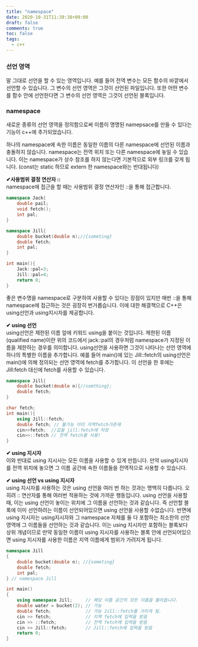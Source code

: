 ```yaml
---
title: "namespace"
date: 2020-10-31T11:39:38+09:00
draft: false
comments: true
toc: false
tags:
  - c++
---
```


### 선언 영역

말 그대로 선언을 할 수 있는 영역입니다. 예를 들어 전역 변수는 모든 함수의 바깥에서 선언할 수 있습니다. 그 변수의 선언 영역은 그것이 선언된 파일입니다. 또한 어떤 변수를 함수 안에 선언한다면 그 변수의 선언 영역은 그것이 선언된 블록입니다.

### namespace

새로운 종류의 선언 영역을 정의함으로써 이름이 명명된 namepsace를 만들 수 있다는 기능이 c++에 추가되었습니다.

하나의 namespace에 속한 이름은 동일한 이름의 다른 namespace에 선언된 이름과 충돌하지 않습니다. namespace는 전역 위치 또는 다른 namespace에 놓일 수 있습니다. 이는 namespace가 상수 참조를 하지 않는다면 기본적으로 외부 링크를 갖게 됩니다. (const는 static 하므로 extern 한 namespace와는 반대됩니다)

**✔사용범위 결정 연산자 ::**  
namespace에 접근을 할 때는 사용범위 결정 연산자인 ::을 통해 접근합니다.

```c++
namespace Jack{
    double pail;
    void fetch();
    int pal;
}

namespace Jill{
    double bucket(double n);//{someting}
    double fetch;
    int pal;
}

int main(){
    Jack::pal=3;
    Jill::pal=4;
    return 0;
}
```

좋은 변수명을 namespace로 구분하여 사용할 수 있다는 장점이 있지만 매번 ::을 통해 namespace에 접근하는 것은 굉장히 번거롭습니다. 이에 대한 해결책으로 C++은 using선언과 using지시자를 제공합니다.

**✔ using 선언**  
using선언은 제한된 이름 앞에 키워드 using을 붙이는 것입니다. 제한된 이름(qualified name)이란 위의 코드에서 jack::pal의 경우처럼 namespace가 지정된 이름을 제한하는 경우를 의미합니다. using선언을 사용하면 그것이 나타나는 선언 영역에 하나의 특별한 이름을 추가합니다. 예를 들어 main()에 있는 Jill::fetch의 using선언은 main()에 의해 정의되는 선언 영역에 fetch를 추가합니다. 이 선언을 한 후에는 Jill:fetch 대신에 fetch를 사용할 수 있습니다.

```c++
namespace Jill{
    double bucket(double n){//somthing};
    double fetch;
}

char fetch;
int main(){
    using Jill::fetch;
    double fetch; // 불가능 이미 지역fetch가존재
    cin>>fetch;  //값을 jill:fetch에 저장
    cin>>::fetch // 전역 fetch를 사용!
}

```

**✔ using 지시자**  
이와 반대로 using 지시사는 모든 이름을 사용할 수 있게 만듭니다. 만약 using지시자를 전역 위치에 놓으면 그 이름 공간에 속한 이름들을 전역적으로 사용할 수 있습니다.

**✔ using 선언 vs using 지시자**  
using 지시자를 사용하는 것은 using 선언을 여러 번 하는 것과는 명백히 다릅니다. 오히려 :: 연산자를 통해 여러번 적용하는 것에 가까운 행동입니다. using 선언을 사용할 때, 이는 using 선언이 놓이는 위치에 그 이름을 선언하는 것과 같습니다. 즉 선언할 블록에 이미 선언하려는 이름이 선언되어있으면 using 선언을 사용할 수없습니다. 반면에 using 지시자는 using지시자와 그 namespace 자체를 둘 다 포함하는 최소한의 선언 영역에 그 이름들을 선언하는 것과 같습니다. 이는 using 지시자만 포함하는 블록보다 상위 개념이므로 만약 동일한 이름이 using 지시자를 사용하는 블록 안에 선언되어있으면 using 지시자를 사용한 이름은 지역 이름에게 범위가 가려지게 됩니다.

```c++
namespace Jill
{
    double bucket(double n); //{someting}
    double fetch;
    int pal;
} // namespace Jill

int main()
{
    using namespace Jill;     // 해당 이름 공간의 모든 이름을 불러옵니다.
    double water = bucket(2); // 가능
    double fetch;             // 가능 Jill::fetch를 가리게 됨.
    cin >> fetch;             // 지역 fetch에 입력을 받음
    cin >> ::fetch;           // 전역 fetch에 입력을 받음
    cin >> Jill::fetch;       // Jill::fetch에 입력을 받음
    return 0;
}
```
